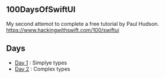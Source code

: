 ## 100DaysOfSwiftUI
My second attemot to complete a free tutorial by Paul Hudson. https://www.hackingwithswift.com/100/swiftui

## Days
* [Day 1](./Introduction/Day1) :  Simplye types
* [Day 2](./Introduction/Day2) :  Complex types